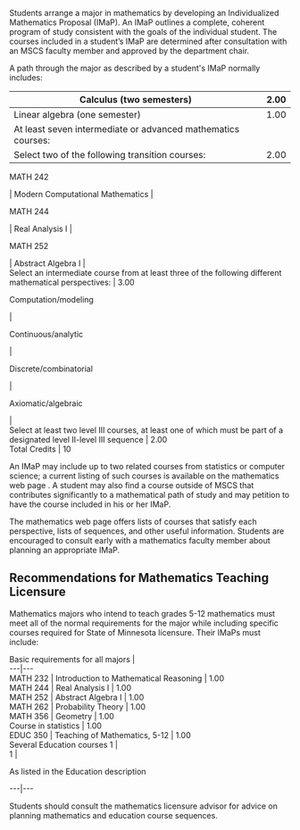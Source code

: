   
  
Students arrange a major in mathematics by developing an Individualized Mathematics Proposal (IMaP). An IMaP outlines a complete, coherent program of study consistent with the goals of the individual student. The courses included in a student’s IMaP are determined after consultation with an MSCS faculty member and approved by the department chair.

A path through the major as described by a student's IMaP normally includes:

Calculus (two semesters)  |  2.00  
---|---  
Linear algebra (one semester)  |  1.00  
At least seven intermediate or advanced mathematics courses:  |  
Select two of the following transition courses:  |  2.00  
  
MATH 242

|  Modern Computational Mathematics  |  
  
MATH 244

|  Real Analysis I  |  
  
MATH 252

|  Abstract Algebra I  |  
Select an intermediate course from at least three of the following different mathematical perspectives:  |  3.00  
  
Computation/modeling

|  
  
Continuous/analytic

|  
  
Discrete/combinatorial

|  
  
Axiomatic/algebraic

|  
Select at least two level III courses, at least one of which must be part of a designated level II-level III sequence  |  2.00  
Total Credits  |  10  
  
An IMaP may include up to two related courses from statistics or computer science; a current listing of such courses is available on the  mathematics web page  . A student may also find a course outside of MSCS that contributes significantly to a mathematical path of study and may petition to have the course included in his or her IMaP.

The  mathematics web page  offers lists of courses that satisfy each perspective, lists of sequences, and other useful information. Students are encouraged to consult early with a mathematics faculty member about planning an appropriate IMaP.

##  Recommendations for Mathematics Teaching Licensure

Mathematics majors who intend to teach grades 5-12 mathematics must meet all of the normal requirements for the major while including specific courses required for State of Minnesota licensure. Their IMaPs must include:

Basic requirements for all majors  |  
---|---  
MATH 232  |  Introduction to Mathematical Reasoning  |  1.00  
MATH 244  |  Real Analysis I  |  1.00  
MATH 252  |  Abstract Algebra I  |  1.00  
MATH 262  |  Probability Theory  |  1.00  
MATH 356  |  Geometry  |  1.00  
Course in statistics  |  1.00  
EDUC 350  |  Teaching of Mathematics, 5-12  |  1.00  
Several Education courses  1  |  
1  |

As listed in the  Education  description  
  
---|---  
  
Students should consult the mathematics licensure advisor for advice on planning mathematics and education course sequences.

